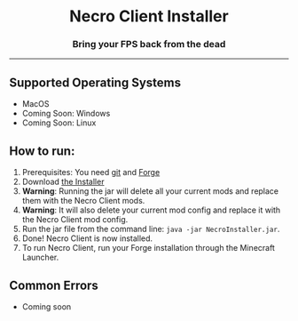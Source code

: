 <h1 align = "center">Necro Client Installer</h1>
<h3 align = "center">Bring your FPS back from the dead</h3>

_______

## Supported Operating Systems
- MacOS
- Coming Soon: Windows
- Coming Soon: Linux

## How to run:
1. Prerequisites: You need [git](https://git-scm.com/downloads) and [Forge](https://files.minecraftforge.net/net/minecraftforge/forge/)
2. Download [the Installer](https://github.com/NecroClient/Installer/releases)
3. **Warning**: Running the jar will delete all your current mods and replace them with the Necro Client mods.
4. **Warning**: It will also delete your current mod config and replace it with the Necro Client mod config.
5. Run the jar file from the command line: `java -jar NecroInstaller.jar`.
6. Done! Necro Client is now installed.
7. To run Necro Client, run your Forge installation through the Minecraft Launcher.


## Common Errors
- Coming soon